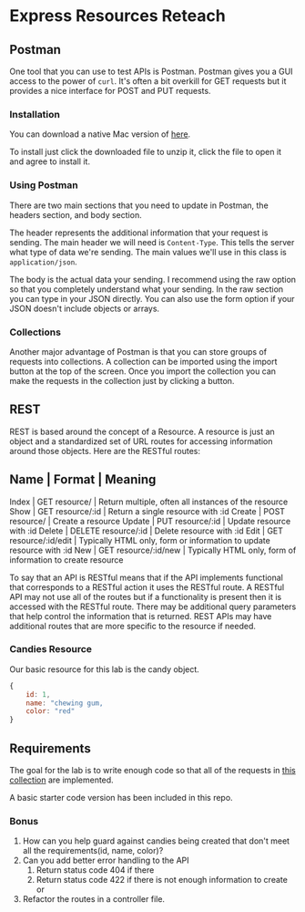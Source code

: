 # Express Resources Reteach


## Postman
One tool that you can use to test APIs is Postman. Postman gives you a GUI access to the power of ``curl``. It's often a bit 
overkill for GET requests but it provides a nice interface for POST and PUT requests.

### Installation
You can download a native Mac version of [here](https://www.getpostman.com/app/postman-osx?utm_source=site&utm_medium=homepage&utm_campaign=macapp).

To install just click the downloaded file to unzip it, click the file to open it and agree to install it.

### Using Postman
There are two main sections that you need to update in Postman, the headers section, and body section. 

The header represents the additional information that your request is sending. The main header we will need is ``Content-Type``. This tells the server what type of data we're sending. The main values we'll use in this class is ``application/json``. 

The body is the actual data your sending. I recommend using the raw option so that you completely understand what your sending. In 
the raw section you can type in your JSON directly. You can also use the form option if your JSON doesn't include objects or arrays.

### Collections
Another major advantage of Postman is that you can store groups of requests into collections. A collection can be imported using the import button at the top of the screen. Once you import the collection you can make the requests in the collection just by clicking a button.

## REST
REST is based around the concept of a Resource. A resource is just an object and a standardized set of URL routes for accessing 
information around those objects. Here are the RESTful routes:

Name	| Format				| Meaning
-----------------------------------------------------------------------------------
Index	| GET resource/			| Return multiple, often all instances of the resource
Show	| GET resource/:id		| Return a single resource with :id 
Create	| POST resource/		| Create a resource
Update	| PUT resource/:id		| Update resource with :id 
Delete	| DELETE resource/:id	| Delete resource with :id
Edit	| GET resource/:id/edit	| Typically HTML only, form or information to update resource with :id
New		| GET resource/:id/new	| Typically HTML only, form of information to create resource 

To say that an API is RESTful means that if the API implements functional that corresponds to a RESTful action it uses the RESTful 
route. A RESTful API may not use all of the routes but if a functionality is present then it is accessed with the RESTful route. 
There may be additional query parameters that help control the information that is returned.  REST APIs may have additional routes that are more specific to the resource if needed.

### Candies Resource
Our basic resource for this lab is the candy object. 

```javascript
{
	id: 1,
	name: "chewing gum,
	color: "red"
}
```

## Requirements
The goal for the lab is to write enough code so that all of the requests in [this collection]() are implemented.

A basic starter code version has been included in this repo.

### Bonus
1. How can you help guard against candies being created that don't meet all the requirements(id, name, color)? 
2. Can you add better error handling to the API 
	1. Return status code 404 if there 
	2. Return status code 422 if there is not enough information to create or 
3. Refactor the routes in a controller file.


